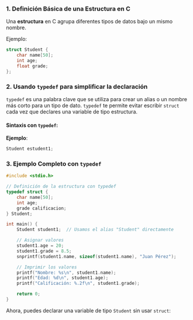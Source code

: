 ### 1. **Definición Básica de una Estructura en C**

Una **estructura** en C agrupa diferentes tipos de datos bajo un mismo nombre.

Ejemplo:

```c
struct Student {
    char name[50];
    int age;
    float grade;
};
```

### 2. **Usando `typedef` para simplificar la declaración**

`typedef` es una palabra clave que se utiliza para crear un alias o un nombre más corto para un tipo de dato.  `typedef` te permite evitar escribir `struct` cada vez que declares una variable de tipo estructura.

#### Sintaxis con `typedef`:

**Ejemplo**:




```c
Student estudent1;
```

### 3. **Ejemplo Completo con `typedef`**

```c
#include <stdio.h>

// Definición de la estructura con typedef
typedef struct {
    char name[50];
    int age;
    grade calificacion;
} Student;

int main() {
    Student student1;  // Usamos el alias "Student" directamente

    // Asignar valores
    student1.age = 20;
    student1.grade = 8.5;
    snprintf(student1.name, sizeof(student1.name), "Juan Pérez");

    // Imprimir los valores
    printf("Nombre: %s\n", student1.name);
    printf("Edad: %d\n", student1.age);
    printf("Calificación: %.2f\n", student1.grade);

    return 0;
}
```

Ahora, puedes declarar una variable de tipo `Student` sin usar `struct`:
